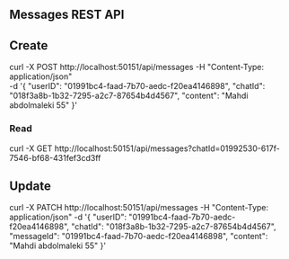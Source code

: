 
## Messages REST API

## Create
curl -X POST http://localhost:50151/api/messages -H "Content-Type: application/json" \
-d '{
"userID": "01991bc4-faad-7b70-aedc-f20ea4146898",
"chatId": "018f3a8b-1b32-7295-a2c7-87654b4d4567",
"content": "Mahdi abdolmaleki 55"
}'

### Read
curl -X GET http://localhost:50151/api/messages?chatId=01992530-617f-7546-bf68-431fef3cd3ff


## Update
curl -X PATCH http://localhost:50151/api/messages -H "Content-Type: application/json" -d '{
"userID": "01991bc4-faad-7b70-aedc-f20ea4146898",
"chatId": "018f3a8b-1b32-7295-a2c7-87654b4d4567",
"messageId": "01991bc4-faad-7b70-aedc-f20ea4146898",
"content": "Mahdi abdolmaleki 55"
}'







